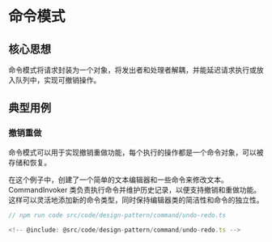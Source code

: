 # 命令模式

## 核心思想

命令模式将请求封装为一个对象，将发出者和处理者解耦，并能延迟请求执行或放入队列中，实现可撤销操作。

## 典型用例

### 撤销重做

命令模式可以用于实现撤销重做功能，每个执行的操作都是一个命令对象，可以被存储和恢复。

在这个例子中，创建了一个简单的文本编辑器和一些命令来修改文本。CommandInvoker 类负责执行命令并维护历史记录，以便支持撤销和重做功能。这样可以灵活地添加新的命令类型，同时保持编辑器类的简洁性和命令的独立性。

```ts
// npm run code src/code/design-pattern/command/undo-redo.ts

<!-- @include: @src/code/design-pattern/command/undo-redo.ts -->
```